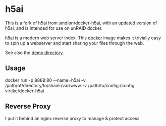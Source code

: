 # h5ai

This is a fork of h5ai from [smdion/docker-h5ai](https://github.com/smdion/docker-containers/tree/master/h5ai), with an updated version of h5ai, and is intended for use on unRAID docker.

[h5ai](http://larsjung.de/h5ai/) is a modern web server index.
This [docker](https://www.docker.io/) image makes it trivially easy to
spin up a webserver and start sharing your files through the web.

See also the [demo directory](http://larsjung.de/h5ai/sample).

## Usage

docker run -p 8888:80 --name=h5ai -v /path/of/directory/to/share:/var/www -v /path/to/config:/config virtike/docker-h5ai

## Reverse Proxy

I put it behind an nginx reverse proxy to manage & protect access
